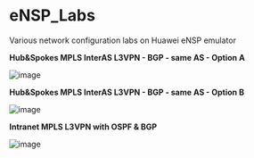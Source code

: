 # eNSP_Labs
Various network configuration labs on Huawei eNSP emulator

**Hub&Spokes MPLS InterAS L3VPN  - BGP - same AS - Option A**

![image](https://github.com/EyadNasr/eNSP_Labs/assets/62260537/291567a6-150b-45b7-ab91-7f2b99e45987)

**Hub&Spokes MPLS InterAS L3VPN  - BGP - same AS - Option B**

![image](https://github.com/EyadNasr/eNSP_Labs/assets/62260537/cf1bc9d3-f558-4404-a79c-738032130e87)

**Intranet MPLS L3VPN with OSPF & BGP**

![image](https://github.com/EyadNasr/eNSP_Labs/assets/62260537/53a5ecb2-f2fe-4d61-98f6-41fbd7dd8258)
